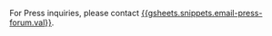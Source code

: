For Press inquiries, please contact [{{gsheets.snippets.email-press-forum.val}}](mailto:{{gsheets.snippets.email-press-forum.val}}). 
